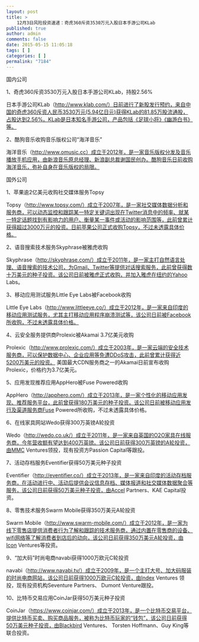 ```yaml
---
layout: post
title: >
    12月3日风险投资速递：奇虎360斥资3530万元入股日本手游公司KLab
published: true
author: admin
comments: false
date: 2015-05-15 11:05:18
tags: [ ]
categories: [ ]
permalink: "7184"
---
```



国内公司

1、奇虎360斥资3530万元入股日本手游公司KLab，持股2.56%

日本手游公司KLab（http://www.klab.com/）日前进行了新股发行预约，来自中国的奇虎360斥资人民币3530万元(5.94亿日元)获得KLab的81.85万股流通股，占股达到2.56%。KLab是日本知名手游公司，产品包括《足球小将》《幽游白书》等。

2、酷狗音乐收购音乐版权公司“海洋音乐”

海洋音乐（http://www.omusic.cc）成立于2012年，是一家音乐版权分发及音乐播放手机应用，由新浪音乐原总经理、新浪副总裁谢国民创办。酷狗音乐日前收购海洋音乐，弥补自身在音乐版权的局限。

国外公司

1、苹果逾2亿美元收购社交媒体服务Topsy

Topsy（http://www.topsy.com/）成立于2007年，是一家社交媒体数据分析和服务商，可以动态监控和跟踪某一特定关键词出现在Twitter消息中的频率、就某一特定话题找到有影响力的用户、衡量某一事件或活动的影响范围等，此前曾累计获得超过3000万元的投资。日前苹果公司正式收购Topsy，不过未透露具体价格。

2、语音搜索技术服务Skyphrase被雅虎收购

Skyphrase（http://skyphrase.com/）成立于2011年，是一家主打自然语言处理、语音搜索的技术公司，为Gmail、Twitter等提供对话搜索服务，此前曾获得数十万美元的种子投资。该公司日前被雅虎正式收购，并加入雅虎在纽约的Yahoo Labs。

3、移动应用测试服务Little Eye Labs被Facebook收购

Little Eye Labs（http://www.littleeye.co/）成立于2012年，是一家来自印度的移动应用测试服务，尤其主打移动应用程序崩溃测试等，该公司日前被Facebook所收购，不过未透露具体价格。

4、云安全服务提供商Prolexic被Akamai 3.7亿美元收购

Prolexic（http://www.prolexic.com/）成立于2003年，是一家云端的安全技术服务商，可以保护数据中心、企业应用等免遭DDoS攻击，此前曾累计获得近5200万美元的投资。 美国最大CDN服务商之一的Akamai日前宣布收购Prolexic，价格约为3.7亿美元。

5、应用发现推荐应用AppHero被Fuse Powered收购

AppHero（http://apphero.com/）成立于2013年，是一家个性化的移动应用发现、推荐服务平台，此前曾获得180万美元的种子投资。该公司日前被移动应用发行及渠道服务商Fuse Powered所收购，不过未透露具体价格。

6、在线家具网站Wedo获得300万英镑A轮投资

Wedo（http://wedo.co.uk/）成立于2011年，是一家来自英国的O2O家具在线服务商，今年营收额有望达到400万英镑。该公司日前获得300万英镑的A轮投资，由MMC Ventures领投，现有投资方Passion Capital等跟投。

7、活动存档服务Eventifier获得50万美元种子投资

Eventifier（http://eventifier.co/）成立于2013年，是一家来自印度的活动存档服务商，在活动进行中、活动后提供会议信息存档、媒体报道和社交媒体数据聚合等服务，该公司日前获得50万美元种子投资，由Accel Partners、KAE Capital投资。

8、零售技术服务Swarm Mobile获得350万美元A轮投资

Swarm Mobile（http://www.swarm-mobile.com/）成立于2012年，是一家为线下零售店提供消费者行为了解和跟踪的技术服务商，通过内置在零售商的设备、wifi网络等了解消费者到店后的动向，该公司日前获得350万美元A轮投资，由Icon Ventures等投资。

9、“加大码”时尚电商navabi获得1000万欧元C轮投资

navabi（http://www.navabi.tv/）成立于2009年，是一个主打大号、加大码服装的时尚电商网站，该公司日前获得1000万欧元C轮投资，由Index Ventures 领投，现有投资机构Seventure Partners、 Dumont Venture跟投。

10、比特币交易应用CoinJar获得50万美元种子投资

CoinJar（https://www.coinjar.com/）成立于2013年，是一个比特币交易平台，提供比特币买卖、购买商品服务，被称为比特币玩家的“钱包”，该公司日前获得50万美元种子投资，由Blackbird Ventures、 Torsten Hoffmann、Guy King等联合投资。